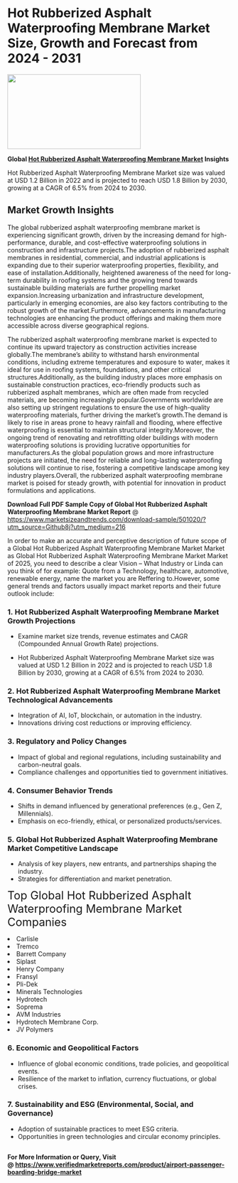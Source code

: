 <H1>Hot Rubberized Asphalt Waterproofing Membrane Market Size, Growth and Forecast from 2024 - 2031</H1><img class="aligncenter size-medium wp-image-584254" src="https://thirdeyenews.in/wp-content/uploads/2024/09/Global-Market-Research-300x168.jpeg" alt="" width="300" height="168" /><p><strong>Global&nbsp;<a href="https://www.marketsizeandtrends.com/download-sample/501020/?utm_source=Github8j?utm_medium=216">Hot Rubberized Asphalt Waterproofing Membrane Market</a> Insights</strong></p><p>Hot Rubberized Asphalt Waterproofing Membrane Market size was valued at USD 1.2 Billion in 2022 and is projected to reach USD 1.8 Billion by 2030, growing at a CAGR of 6.5% from 2024 to 2030.</p><p><h2>Market Growth Insights</h2> <p>The global rubberized asphalt waterproofing membrane market is experiencing significant growth, driven by the increasing demand for high-performance, durable, and cost-effective waterproofing solutions in construction and infrastructure projects.The adoption of rubberized asphalt membranes in residential, commercial, and industrial applications is expanding due to their superior waterproofing properties, flexibility, and ease of installation.Additionally, heightened awareness of the need for long-term durability in roofing systems and the growing trend towards sustainable building materials are further propelling market expansion.Increasing urbanization and infrastructure development, particularly in emerging economies, are also key factors contributing to the robust growth of the market.Furthermore, advancements in manufacturing technologies are enhancing the product offerings and making them more accessible across diverse geographical regions.</p> <p>The rubberized asphalt waterproofing membrane market is expected to continue its upward trajectory as construction activities increase globally.The membrane’s ability to withstand harsh environmental conditions, including extreme temperatures and exposure to water, makes it ideal for use in roofing systems, foundations, and other critical structures.Additionally, as the building industry places more emphasis on sustainable construction practices, eco-friendly products such as rubberized asphalt membranes, which are often made from recycled materials, are becoming increasingly popular.Governments worldwide are also setting up stringent regulations to ensure the use of high-quality waterproofing materials, further driving the market’s growth.The demand is likely to rise in areas prone to heavy rainfall and flooding, where effective waterproofing is essential to maintain structural integrity.Moreover, the ongoing trend of renovating and retrofitting older buildings with modern waterproofing solutions is providing lucrative opportunities for manufacturers.As the global population grows and more infrastructure projects are initiated, the need for reliable and long-lasting waterproofing solutions will continue to rise, fostering a competitive landscape among key industry players.Overall, the rubberized asphalt waterproofing membrane market is poised for steady growth, with potential for innovation in product formulations and applications.<p><span class=""><strong>Download Full PDF Sample Copy of Global Hot Rubberized Asphalt Waterproofing Membrane Market Report</strong> @ <a href="https://www.marketsizeandtrends.com/download-sample/501020/?utm_source=Github8j?utm_medium=216" target="_blank">https://www.marketsizeandtrends.com/download-sample/501020/?utm_source=Github8j?utm_medium=216</a></span></p><p>In order to make an accurate and perceptive description of future scope of a Global&nbsp;Hot Rubberized Asphalt Waterproofing Membrane Market Market as Global&nbsp;Hot Rubberized Asphalt Waterproofing Membrane Market Market of 2025, you need to describe a clear Vision &ndash; What Industry or Linda can you think of for example: Quote from a Technology, healthcare, automotive, renewable energy, name the market you are Reffering to.However, some general trends and factors usually impact market reports and their future outlook include:</p><h3>1.&nbsp;<strong>Hot Rubberized Asphalt Waterproofing Membrane Market Growth Projections</strong></h3><ul><li>Examine market size trends, revenue estimates and CAGR (Compounded Annual Growth Rate) projections.</li><li><p>Hot Rubberized Asphalt Waterproofing Membrane Market size was valued at USD 1.2 Billion in 2022 and is projected to reach USD 1.8 Billion by 2030, growing at a CAGR of 6.5% from 2024 to 2030.</p></li></ul><h3>2.&nbsp;<strong>Hot Rubberized Asphalt Waterproofing Membrane Market Technological Advancements</strong></h3><ul><li>Integration of AI, IoT, blockchain, or automation in the industry.</li><li>Innovations driving cost reductions or improving efficiency.</li></ul><h3>3.&nbsp;<strong>Regulatory and Policy Changes</strong></h3><ul><li>Impact of global and regional regulations, including sustainability and carbon-neutral goals.</li><li>Compliance challenges and opportunities tied to government initiatives.</li></ul><h3>4.&nbsp;<strong>Consumer Behavior Trends</strong></h3><ul><li>Shifts in demand influenced by generational preferences (e.g., Gen Z, Millennials).</li><li>Emphasis on eco-friendly, ethical, or personalized products/services.</li></ul><h3>5.&nbsp;<strong>Global Hot Rubberized Asphalt Waterproofing Membrane Market Competitive Landscape</strong></h3><ul><li>Analysis of key players, new entrants, and partnerships shaping the industry.</li><li>Strategies for differentiation and market penetration.</li></ul><p data-pm-slice="1 1 []"><span style="color: inherit; font-family: inherit; font-size: 25px;">Top Global Hot Rubberized Asphalt Waterproofing Membrane Market Companies</span></p><div class="" data-test-id=""><p><li>Carlisle</li><li> Tremco</li><li> Barrett Company</li><li> Siplast</li><li> Henry Company</li><li> Fransyl</li><li> Pli-Dek</li><li> Minerals Technologies</li><li> Hydrotech</li><li> Soprema</li><li> AVM Industries</li><li> Hydrotech Membrane Corp.</li><li> JV Polymers</li></p></div><h3>6.&nbsp;<strong>Economic and Geopolitical Factors</strong></h3><ul><li>Influence of global economic conditions, trade policies, and geopolitical events.</li><li>Resilience of the market to inflation, currency fluctuations, or global crises.</li></ul><h3>7.&nbsp;<strong>Sustainability and ESG (Environmental, Social, and Governance)</strong></h3><ul><li>Adoption of sustainable practices to meet ESG criteria.</li><li>Opportunities in green technologies and circular economy principles.</li></ul><h2><strong style="font-size: 14px;">For More Information or Query, Visit @&nbsp;</strong><a style="background-color: #ffffff; font-size: 14px;" href="https://www.marketsizeandtrends.com/report/hot-rubberized-asphalt-waterproofing-membrane-market/" target="_blank">https://www.verifiedmarketreports.com/product/airport-passenger-boarding-bridge-market</a></h2>